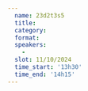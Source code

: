 ```yaml
---
  name: 23d2t3s5
  title: 
  category: 
  format: 
  speakers: 
    - 
  slot: 11/10/2024
  time_start: '13h30'
  time_end: '14h15'
---
```

